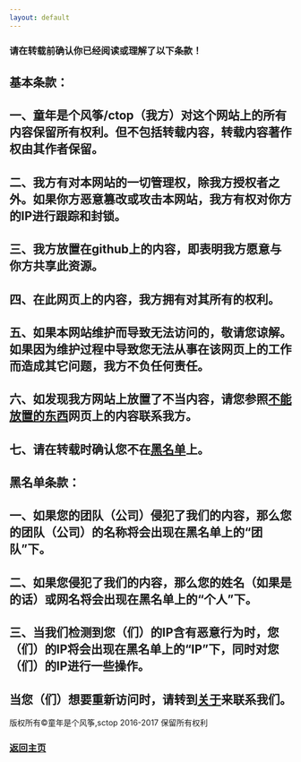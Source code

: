 ```yaml
---
layout: default
---
```


### 请在转载前确认你已经阅读或理解了以下条款！

## 基本条款：
## 一、童年是个风筝/ctop（我方）对这个网站上的所有内容保留所有权利。但不包括转载内容，转载内容著作权由其作者保留。
## 二、我方有对本网站的一切管理权，除我方授权者之外。如果你方恶意篡改或攻击本网站，我方有权对你方的IP进行跟踪和封锁。
## 三、我方放置在github上的内容，即表明我方愿意与你方共享此资源。
## 四、在此网页上的内容，我方拥有对其所有的权利。
## 五、如果本网站维护而导致无法访问的，敬请您谅解。如果因为维护过程中导致您无法从事在该网页上的工作而造成其它问题，我方不负任何责任。
## 六、如发现我方网站上放置了不当内容，请您参照[不能放置的东西](DoNotInputThingsList.md)网页上的内容联系我方。
## 七、请在转载时确认您不在[黑名单](BlackList.md)上。
## 黑名单条款：
## 一、如果您的团队（公司）侵犯了我们的内容，那么您的团队（公司）的名称将会出现在黑名单上的“团队”下。
## 二、如果您侵犯了我们的内容，那么您的姓名（如果是的话）或网名将会出现在黑名单上的“个人”下。
## 三、当我们检测到您（们）的IP含有恶意行为时，您（们）的IP将会出现在黑名单上的“IP”下，同时对您（们）的IP进行一些操作。
## 当您（们）想要重新访问时，请转到[关于](About.md)来联系我们。

版权所有©童年是个风筝,sctop 2016-2017 保留所有权利

### [返回主页](https://sctop.github.io/软件发布/)
